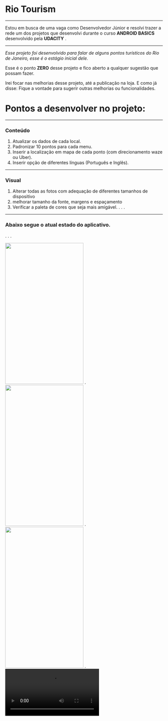 # Rio Tourism

------------

Estou em busca de uma vaga como Desenvolvedor Júnior e resolvi trazer a rede um dos projetos que desenvolvi durante o curso **ANDROID BASICS** desenvolvido pela **UDACITY** .

------------


*Esse projeto foi desenvolvido para falar de alguns pontos turísticos do Rio de Janeiro, esse é o estágio inicial dele.*

Esse é o ponto **ZERO** desse projeto e fico aberto a qualquer sugestão que possam fazer.

Irei focar nas melhorias desse projeto, até a publicação na loja.
E como já disse: Fique a vontade para sugerir outras melhorias ou funcionalidades.

# Pontos a desenvolver no projeto:

------------
### Conteúdo
1.  Atualizar os dados de cada local.
1.  Padronizar 10 pontos para cada menu.
1. Inserir a localização em mapa de cada ponto (com direcionamento waze ou Uber).
1. Inserir opção de diferentes línguas (Português e Inglês).


------------
### Visual

1. Alterar todas as fotos com adequação de diferentes tamanhos de dispositivo
1. melhorar tamanho da fonte, margens e espaçamento
1. Verificar a paleta de cores que seja mais amigável.
.
.
.

------------

### Abaixo segue o atual estado do aplicativo.
.
.
.

<img src="https://drive.google.com/file/d/17gUqcRDcIVLEG9D-2Qsr_ks_GzlxahDT/view" height="450" width="250">
.
<img src="https://drive.google.com/file/d/1plHGBc4ZtgJZEFcK_yV_dVcEUhHV-nTh/view" height="450" width="250">
.
<img src="https://drive.google.com/file/d/1JIQYW6hPRQQoz4bm26i_Y80EgJ7xY1jL/view" height="450" width="250">
.
<video src="">
